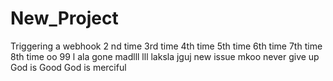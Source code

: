 # New_Project

Triggering a webhook
2 nd time
3rd time
4th time
5th time
6th time
7th time
8th time
oo
99 l
ala
gone madlll
lll
laksla
jguj
new issue
mkoo
never give up
God is Good
God is merciful
